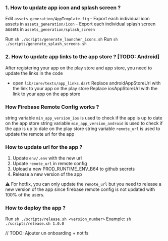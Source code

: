 ### 1. How to update app icon and splash screen ?
Edit `assets_generation/AppTemplate.fig`
    - Export each individual icon assets in `assets_generation/icon`
    - Export each individual splash screen assets in `assets_generation/splash_screen`

Run `sh ./scripts/generate_launcher_icons.sh`
Run `sh ./scripts/generate_splash_screens.sh`

### 2. How to update app links to the app store ? [TODO: Android]
After registering your app on the play store and app store, you need to update the links in the code
- open `lib/core/texts/app_links.dart`
Replace androidAppStoreUrl with the link to your app on the play store
Replace iosAppStoreUrl with the link to your app on the app store

### How Firebase Remote Config works ?
string variable `min_app_version_ios` is used to check if the app is up to date on the app store
string variable `min_app_version_android` is used to check if the app is up to date on the play store
string variable `remote_url` is used to update the remote url for the app

### How to update url for the app ?
1. Update `env/.env` with the new url
2. Update `remote_url` in remote config
3. Upload a new PROD_RUNTIME_ENV_B64 to github secrets
4. Release a new version of the app

⚠️ For hotfix, you can only update the `remote_url` but you need to release a new version of the app since firebase remote config is not updated with 100% of the users.

### How to deploy the app ?
Run `sh ./scripts/release.sh <version_number>`
Example: `sh ./scripts/release.sh 1.0.0`

// TODO: Ajouter un onboarding + notifs